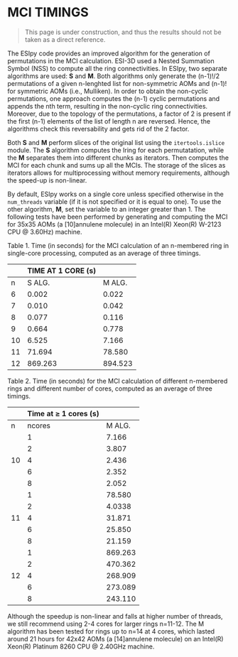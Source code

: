 # MCI TIMINGS

> This page is under construction, and thus the results should not be taken as a direct reference.

The ESIpy code provides an improved algorithm for the generation of permutations in the MCI calculation. 
ESI-3D used a Nested Summation Symbol (NSS) to compute all the ring connectivities. 
In ESIpy, two separate algorithms are used: **S** and **M**. Both algorithms only generate the (n-1)!/2 permutations of a given n-lenghted list for non-symmetric AOMs and (n-1)! for symmetric AOMs (i.e., Mulliken).
In order to obtain the non-cyclic permutations, one approach computes the (n-1) cyclic permutations and appends the nth term, resulting in the non-cyclic ring connectivities.
Moreover, due to the topology of the permutations, a factor of 2 is present if the first (n-1) elements of the list of length n are reversed. Hence, the algorithms check this reversability and gets rid of the $2$ factor.

Both **S** and **M** perform slices of the original list using the `itertools.islice` module. The **S** algorithm computes the Iring for each permutatation, while the **M** separates them into different chunks as iterators.
Then computes the MCI for each chunk and sums up all the MCIs. The storage of the slices as iterators allows for multiprocessing without memory requirements, although the speed-up is non-linear.

By default, ESIpy works on a single core unless specified otherwise in the `num_threads` variable (if it is not specified or it is equal to one). To use the other algorithm, **M**, set the variable to an integer greater than 1. 
The following tests have been performed by generating and computing the MCI for 35x35 AOMs (a [10]annulene molecule) in an Intel(R) Xeon(R) W-2123 CPU @ 3.60Hz) machine.

Table 1. Time (in seconds) for the MCI calculation of an n-membered ring in single-core processing, computed as an average of three timings.

|  | TIME AT 1 CORE (s) |  |
|---|---|---|
| n | S ALG. | M ALG. |
| 6 | 0.002 | 0.022 |
| 7 | 0.010 | 0.042 |
| 8 | 0.077 | 0.116 |
| 9 | 0.664 | 0.778 |
| 10 | 6.525 | 7.166 |
| 11 | 71.694 | 78.580 |
| 12 | 869.263 | 894.523 |

Table 2. Time (in seconds) for the MCI calculation of different n-membered rings and different number of cores, computed as an average of three timings.

|  | Time at ≥ 1 cores (s) |  |
|---|---|---|
| n | ncores | M ALG. |
|  | 1 | 7.166 |
|  | 2 | 3.807 |
| 10 | 4 | 2.436 |
|  | 6 | 2.352 |
|  | 8 | 2.052 |
|  | 1 | 78.580 |
|  | 2 | 4.0338 |
| 11 | 4 | 31.871 |
|  | 6 | 25.850 |
|  | 8 | 21.159 |
|  | 1 | 869.263 |
|  | 2 | 470.362 |
| 12 | 4 | 268.909 |
|  | 6 | 273.089 |
|  | 8 | 243.110 |

Although the speedup is non-linear and falls at higher number of threads, we still recommend using 2-4 cores for larger rings n=11-12.
The M algorithm has been tested for rings up to n=14 at 4 cores, which lasted around 21 hours for 42x42 AOMs (a [14]annulene molecule) on an Intel(R) Xeon(R) Platinum 8260 CPU @ 2.40GHz machine.


